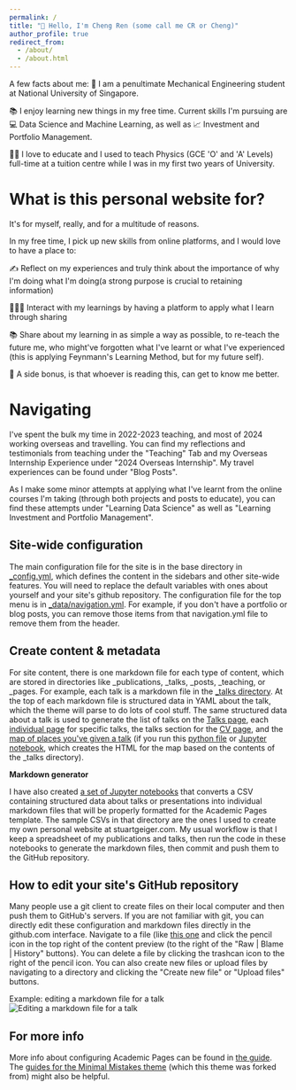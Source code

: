 ```yaml
---
permalink: /
title: "👋 Hello, I'm Cheng Ren (some call me CR or Cheng)"
author_profile: true
redirect_from: 
  - /about/
  - /about.html
---
```

A few facts about me:
🏫 I am a penultimate Mechanical Engineering student at National University of Singapore. 

📚 I enjoy learning new things in my free time. Current skills I'm pursuing are 💻 Data Science and Machine Learning, as well as 📈 Investment and Portfolio Management.

👨‍🏫 I love to educate and I used to teach Physics (GCE 'O' and 'A' Levels) full-time at a tuition centre while I was in my first two years of University.

What is this personal website for?
======
It's for myself, really, and for a multitude of reasons.

In my free time, I pick up new skills from online platforms, and I would love to have a place to:

✍ Reflect on my experiences and truly think about the importance of why I'm doing what I'm doing(a strong purpose is crucial to retaining information)

👨🏻‍💻 Interact with my learnings by having a platform to apply what I learn through sharing

📚 Share about my learning in as simple a way as possible, to re-teach the future me, who might've forgotten what I've learnt or what I've experienced (this is applying Feynmann's Learning Method, but for my future self).

🤝 A side bonus, is that whoever is reading this, can get to know me better.

Navigating
======
I've spent the bulk my time in 2022-2023 teaching, and most of 2024 working overseas and travelling. You can find my reflections and testimonials from teaching under the "Teaching" Tab and my Overseas Internship Experience under "2024 Overseas Internship". My travel experiences can be found under "Blog Posts".

As I make some minor attempts at applying what I've learnt from the online courses I'm taking (through both projects and posts to educate), you can find these attempts under "Learning Data Science" as well as "Learning Investment and Portfolio Management".

Site-wide configuration
------
The main configuration file for the site is in the base directory in [_config.yml](https://github.com/academicpages/academicpages.github.io/blob/master/_config.yml), which defines the content in the sidebars and other site-wide features. You will need to replace the default variables with ones about yourself and your site's github repository. The configuration file for the top menu is in [_data/navigation.yml](https://github.com/academicpages/academicpages.github.io/blob/master/_data/navigation.yml). For example, if you don't have a portfolio or blog posts, you can remove those items from that navigation.yml file to remove them from the header. 

Create content & metadata
------
For site content, there is one markdown file for each type of content, which are stored in directories like _publications, _talks, _posts, _teaching, or _pages. For example, each talk is a markdown file in the [_talks directory](https://github.com/academicpages/academicpages.github.io/tree/master/_talks). At the top of each markdown file is structured data in YAML about the talk, which the theme will parse to do lots of cool stuff. The same structured data about a talk is used to generate the list of talks on the [Talks page](https://academicpages.github.io/talks), each [individual page](https://academicpages.github.io/talks/2012-03-01-talk-1) for specific talks, the talks section for the [CV page](https://academicpages.github.io/cv), and the [map of places you've given a talk](https://academicpages.github.io/talkmap.html) (if you run this [python file](https://github.com/academicpages/academicpages.github.io/blob/master/talkmap.py) or [Jupyter notebook](https://github.com/academicpages/academicpages.github.io/blob/master/talkmap.ipynb), which creates the HTML for the map based on the contents of the _talks directory).

**Markdown generator**

I have also created [a set of Jupyter notebooks](https://github.com/academicpages/academicpages.github.io/tree/master/markdown_generator
) that converts a CSV containing structured data about talks or presentations into individual markdown files that will be properly formatted for the Academic Pages template. The sample CSVs in that directory are the ones I used to create my own personal website at stuartgeiger.com. My usual workflow is that I keep a spreadsheet of my publications and talks, then run the code in these notebooks to generate the markdown files, then commit and push them to the GitHub repository.

How to edit your site's GitHub repository
------
Many people use a git client to create files on their local computer and then push them to GitHub's servers. If you are not familiar with git, you can directly edit these configuration and markdown files directly in the github.com interface. Navigate to a file (like [this one](https://github.com/academicpages/academicpages.github.io/blob/master/_talks/2012-03-01-talk-1.md) and click the pencil icon in the top right of the content preview (to the right of the "Raw | Blame | History" buttons). You can delete a file by clicking the trashcan icon to the right of the pencil icon. You can also create new files or upload files by navigating to a directory and clicking the "Create new file" or "Upload files" buttons. 

Example: editing a markdown file for a talk
![Editing a markdown file for a talk](/images/editing-talk.png)

For more info
------
More info about configuring Academic Pages can be found in [the guide](https://academicpages.github.io/markdown/). The [guides for the Minimal Mistakes theme](https://mmistakes.github.io/minimal-mistakes/docs/configuration/) (which this theme was forked from) might also be helpful.
